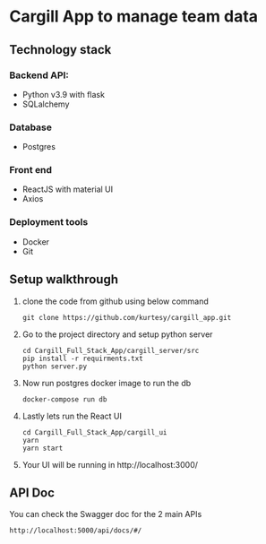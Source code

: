 # Cargill App to manage team data

## Technology stack
### Backend API:
- Python v3.9 with flask
- SQLalchemy

### Database
- Postgres

### Front end
- ReactJS with material UI
- Axios

### Deployment tools
- Docker
- Git

## Setup walkthrough
1. clone the code from github using below command
    ```
   git clone https://github.com/kurtesy/cargill_app.git
   ```
2. Go to the project directory and setup python server
    ```
   cd Cargill_Full_Stack_App/cargill_server/src
   pip install -r requirments.txt
   python server.py
   ```
3. Now run postgres docker image to run the db
    ```
   docker-compose run db
   ```
4. Lastly lets run the React UI
    ```
   cd Cargill_Full_Stack_App/cargill_ui
   yarn
   yarn start
   ```
5. Your UI will be running in http://localhost:3000/

## API Doc

You can check the Swagger doc for the 2 main APIs

`http://localhost:5000/api/docs/#/`